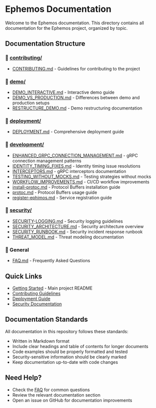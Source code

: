 # Ephemos Documentation

<!-- hello merge success -->

Welcome to the Ephemos documentation. This directory contains all documentation for the Ephemos project, organized by topic.

## Documentation Structure

### 📁 [contributing/](./contributing/)
- [CONTRIBUTING.md](./contributing/CONTRIBUTING.md) - Guidelines for contributing to the project

### 📁 [demo/](./demo/)
- [DEMO_INTERACTIVE.md](./demo/DEMO_INTERACTIVE.md) - Interactive demo guide
- [DEMO_VS_PRODUCTION.md](./demo/DEMO_VS_PRODUCTION.md) - Differences between demo and production setups
- [RESTRUCTURE_DEMO.md](./demo/RESTRUCTURE_DEMO.md) - Demo restructuring documentation

### 📁 [deployment/](./deployment/)
- [DEPLOYMENT.md](./deployment/DEPLOYMENT.md) - Comprehensive deployment guide

### 📁 [development/](./development/)
- [ENHANCED_GRPC_CONNECTION_MANAGEMENT.md](./development/ENHANCED_GRPC_CONNECTION_MANAGEMENT.md) - gRPC connection management patterns
- [IDENTITY_TIMING_FIXES.md](./development/IDENTITY_TIMING_FIXES.md) - Identity timing issue resolutions
- [INTERCEPTORS.md](./development/INTERCEPTORS.md) - gRPC interceptors documentation
- [TESTING_WITHOUT_MOCKS.md](./development/TESTING_WITHOUT_MOCKS.md) - Testing strategies without mocks
- [WORKFLOW_IMPROVEMENTS.md](./development/WORKFLOW_IMPROVEMENTS.md) - CI/CD workflow improvements
- [install-protoc.md](./development/install-protoc.md) - Protocol Buffers installation guide
- [protoc.md](./development/protoc.md) - Protocol Buffers usage guide
- [register-ephimos.md](./development/register-ephimos.md) - Service registration guide

### 📁 [security/](./security/)
- [SECURITY-LOGGING.md](./security/SECURITY-LOGGING.md) - Security logging guidelines
- [SECURITY_ARCHITECTURE.md](./security/SECURITY_ARCHITECTURE.md) - Security architecture overview
- [SECURITY_RUNBOOK.md](./security/SECURITY_RUNBOOK.md) - Security incident response runbook
- [THREAT_MODEL.md](./security/THREAT_MODEL.md) - Threat modeling documentation

### 📄 General
- [FAQ.md](./FAQ.md) - Frequently Asked Questions

## Quick Links

- [Getting Started](../README.md) - Main project README
- [Contributing Guidelines](./contributing/CONTRIBUTING.md)
- [Deployment Guide](./deployment/DEPLOYMENT.md)
- [Security Documentation](./security/SECURITY_ARCHITECTURE.md)

## Documentation Standards

All documentation in this repository follows these standards:
- Written in Markdown format
- Include clear headings and table of contents for longer documents
- Code examples should be properly formatted and tested
- Security-sensitive information should be clearly marked
- Keep documentation up-to-date with code changes

## Need Help?

- Check the [FAQ](./FAQ.md) for common questions
- Review the relevant documentation section
- Open an issue on GitHub for documentation improvements